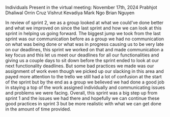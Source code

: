 Individuals Present in the virtual meeting: November 17th, 2024
Prabhjot Dhaliwal
Orrin Cruz
Vishrut Kevadiya
Mark Ngo
Brian Nguyen

In review of sprint 2, we as a group looked at what we could’ve done better and what we improved on since the last sprint and how we can look at this sprint in helping us going forward. The biggest jump we took from the last sprint was our communication before as a group we had no communication on what was being done or what was in progress causing us to be very late on our deadlines, this sprint we worked on that and made communication a key focus and this let us meet our deadlines for all our functionalities and giving us a couple days to sit down before the sprint ended to look at our next functionality deadlines. But some bad practices we made was our assignment of work even though we picked up our slacking in this area and payed more attention to the trello we still had a lot of confusion at the start of the sprint but by the end as a group we believed we had done a good job in staying a top of the work assigned individually and communicating issues and problems we were facing. Overall, this sprint was a big step up from sprint 1 and the issues we had there and hopefully we can continue these good practices in sprint 3 but be more realistic with what we can get done in the amount of time provided.
